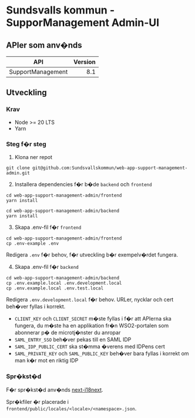 # Sundsvalls kommun - SupporManagement Admin-UI

## APIer som anv�nds

| API               | Version |
| ----------------- | ------: |
| SupportManagement |     8.1 |

## Utveckling

### Krav

- Node >= 20 LTS
- Yarn

### Steg f�r steg

1. Klona ner repot

```
git clone git@github.com:Sundsvallskommun/web-app-support-management-admin.git
```

2. Installera dependencies f�r b�de `backend` och `frontend`

```
cd web-app-support-management-admin/frontend
yarn install

cd web-app-support-management-admin/backend
yarn install
```

3. Skapa .env-fil f�r `frontend`

```
cd web-app-support-management-admin/frontend
cp .env-example .env
```

Redigera `.env` f�r behov, f�r utveckling b�r exempelv�rdet fungera.

4. Skapa .env-fil f�r `backend`

```
cd web-app-support-management-admin/backend
cp .env.example.local .env.development.local
cp .env.example.local .env.test.local
```

Redigera `.env.development.local` f�r behov. URLer, nycklar och cert beh�ver fyllas i korrekt.

- `CLIENT_KEY` och `CLIENT_SECRET` m�ste fyllas i f�r att APIerna ska fungera, du m�ste ha en applikation fr�n WSO2-portalen som abonnerar p� de microtj�nster du anropar
- `SAML_ENTRY_SSO` beh�ver pekas till en SAML IDP
- `SAML_IDP_PUBLIC_CERT` ska st�mma �verens med IDPens cert
- `SAML_PRIVATE_KEY` och `SAML_PUBLIC_KEY` beh�ver bara fyllas i korrekt om man k�r mot en riktig IDP

### Spr�kst�d

F�r spr�kst�d anv�nds [next-i18next](https://github.com/i18next/next-i18next).

Spr�kfiler �r placerade i `frontend/public/locales/<locale>/<namespace>.json`.
